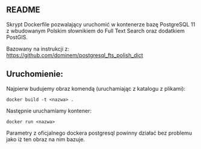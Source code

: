 ## README
Skrypt Dockerfile pozwalający uruchomić w kontenerze bazę PostgreSQL 11 z wbudowanym Polskim słownikiem do Full Text Search oraz dodatkiem PostGIS.

Bazowany na instrukcji z:
https://github.com/dominem/postgresql_fts_polish_dict

## Uruchomienie:
Najpierw budujemy obraz komendą (uruchamiając z katalogu z plikami):
```
docker build -t <nazwa> .
```
Następnie uruchamiamy kontener:
```
docker run <nazwa>
```


Parametry z oficjalnego dockera postgresql powinny działać bez problemu jako iż ten obraz na nim bazuje.